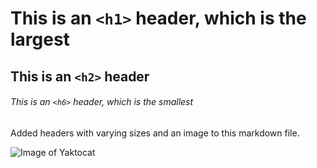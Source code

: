 # This is an `<h1>` header, which is the largest

## This is an `<h2>` header

###### This is an `<h6>` header, which is the smallest

Added headers with varying sizes and an image to this markdown file.

![Image of Yaktocat](https://octodex.github.com/images/yaktocat.png)
